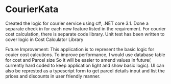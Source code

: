 # CourierKata
Created the logic for courier service using c#, .NET core 3.1.
Done a separate check in for each new feature listed in the requirement.
For courier cost calculation, there is separate code library.
Unit test has been written to cover logic in Cost Calculator Library

Future Improvement: This application is to represent the basic logic for couier cost calcutions. To improve performance, I would use database table 
for cost and Parcel size So it will be easier to amend values in future( currently hard coded to keep application light and show basic logic).
UI can also be represted as a typescript form to get parcel details input and list the prices and discounts in user friendly manner.
